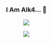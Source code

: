 <p align="center">
  <h3 align="center">I Am Alk4... 👋</h3>
</p>

<p align="center">
  <img src="https://readme-typing-svg.herokuapp.com?font=Secular+One&color=00F5FF&center=true&vCenter=true&lines=Soy+Alk4%2C+es+un+gusto+tenerte+aqui...;Programador+de+Python%2C+Javascript%2C+more;Sera+un+gusto+hablar+contigo%2C+contactame">
</p>

<p align="center">
  <img src="https://komarev.com/ghpvc/?username=Alk4Sec&color=blue&style=flat-square">
</p>
